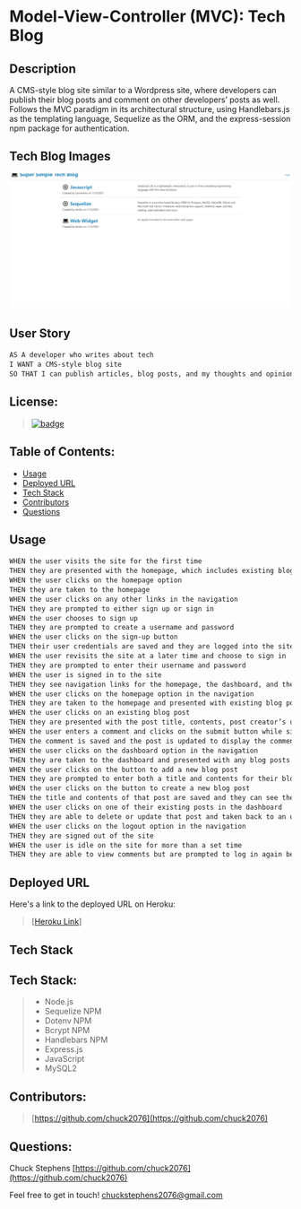 # Model-View-Controller (MVC): Tech Blog

## Description

 A CMS-style blog site similar to a Wordpress site, where developers can publish their blog posts and comment on other developers’ posts as well. Follows the MVC paradigm in its architectural structure, using Handlebars.js as the templating language, Sequelize as the ORM, and the express-session npm package for authentication.

## Tech Blog Images
![Animation cycles through signing into the app, clicking on buttons, and updating blog posts.](./assets/techblog.gif) 

## User Story

```md
AS A developer who writes about tech
I WANT a CMS-style blog site
SO THAT I can publish articles, blog posts, and my thoughts and opinions
```
## License: 
 > [![badge](https://img.shields.io/badge/license-MIT-brightgreen)](MIT)

## Table of Contents:

- [Usage](https://github.com/chuck2076/e-commerce-back-end-crs#usage)
- [Deployed URL](https://github.com/chuck2076/e-commerce-back-end-crs#video)
- [Tech Stack](https://github.com/chuck2076/e-commerce-back-end-crs#tech-stack)
- [Contributors](https://github.com/chuck2076/e-commerce-back-end-crs#contributors)
- [Questions](https://github.com/chuck2076/e-commerce-back-end-crs#questions)

## Usage

```md
WHEN the user visits the site for the first time
THEN they are presented with the homepage, which includes existing blog posts if any have been posted; navigation links for the homepage and the dashboard; and the option to log in
WHEN the user clicks on the homepage option
THEN they are taken to the homepage
WHEN the user clicks on any other links in the navigation
THEN they are prompted to either sign up or sign in
WHEN the user chooses to sign up
THEN they are prompted to create a username and password
WHEN the user clicks on the sign-up button
THEN their user credentials are saved and they are logged into the site
WHEN the user revisits the site at a later time and choose to sign in
THEN they are prompted to enter their username and password
WHEN the user is signed in to the site
THEN they see navigation links for the homepage, the dashboard, and the option to log out
WHEN the user clicks on the homepage option in the navigation
THEN they are taken to the homepage and presented with existing blog posts that include the post title and the date created
WHEN the user clicks on an existing blog post
THEN they are presented with the post title, contents, post creator’s username, and date created for that post and have the option to leave a comment
WHEN the user enters a comment and clicks on the submit button while signed in
THEN the comment is saved and the post is updated to display the comment, the comment creator’s username, and the date created
WHEN the user clicks on the dashboard option in the navigation
THEN they are taken to the dashboard and presented with any blog posts they have already created and the option to add a new blog post or delete an existing one
WHEN the user clicks on the button to add a new blog post
THEN they are prompted to enter both a title and contents for their blog post
WHEN the user clicks on the button to create a new blog post
THEN the title and contents of that post are saved and they can see the new post along with the option to delete it
WHEN the user clicks on one of their existing posts in the dashboard
THEN they are able to delete or update that post and taken back to an updated dashboard
WHEN the user clicks on the logout option in the navigation
THEN they are signed out of the site
WHEN the user is idle on the site for more than a set time
THEN they are able to view comments but are prompted to log in again before they can add, update, or delete comments
```

## Deployed URL

Here's a link to the deployed URL on Heroku:

 > [[Heroku Link](https://mvc-tech-blog-crs.herokuapp.com/)]

## Tech Stack

## Tech Stack:

 > * Node.js 
 > * Sequelize NPM
 > * Dotenv NPM   
 > * Bcrypt NPM  
 > * Handlebars NPM  
 > * Express.js
 > * JavaScript
 > * MySQL2

## Contributors:
 > [https://github.com/chuck2076](https://github.com/chuck2076)

## Questions:
 Chuck Stephens 
 [https://github.com/chuck2076](https://github.com/chuck2076) 

Feel free to get in touch! 
 [chuckstephens2076@gmail.com](mailto:chuckstephens2076@gmail.com)

